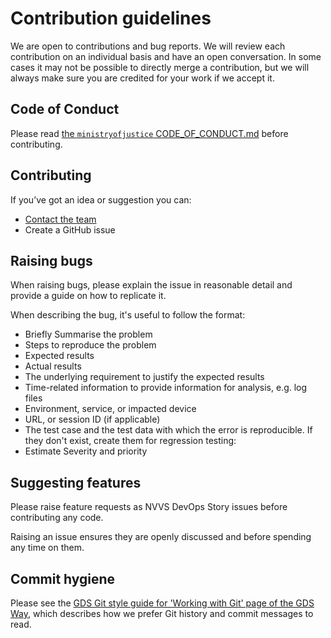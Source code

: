 # Contribution guidelines
We are open to contributions and bug reports. We will review each contribution on an individual basis and have an open conversation. In some cases it may not be possible to directly merge a contribution, but we will always make sure you are credited for your work if we accept it.

## Code of Conduct
Please read [the `ministryofjustice` CODE_OF_CONDUCT.md](./docs/CODE_OF_CONDUCT.md) before contributing.

## Contributing

If you’ve got an idea or suggestion you can:

- [Contact the team](https://ministryofjustice.github.io/nvvs-devops/#contact-us)
- Create a GitHub issue

## Raising bugs

When raising bugs, please explain the issue in reasonable detail and provide a guide on how to replicate it.

When describing the bug, it's useful to follow the format:

- Briefly Summarise the problem
- Steps to reproduce the problem
- Expected results
- Actual results
- The underlying requirement to justify the expected results
- Time-related information to provide information for analysis, e.g. log files
- Environment, service, or impacted device
- URL, or session ID (if applicable)
- The test case and the test data with which the error is reproducible. If they don't exist, create them for regression testing:
- Estimate Severity and priority

## Suggesting features

Please raise feature requests as NVVS DevOps Story issues before contributing any code.

Raising an issue ensures they are openly discussed and before spending any time on them.

## Commit hygiene

Please see the [GDS Git style guide for 'Working with Git' page of the GDS Way](https://gds-way.cloudapps.digital/standards/source-code/working-with-git.html#commit-messages), which describes how we prefer Git history and commit messages to read.